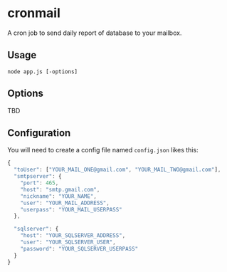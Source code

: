 # cronmail

A cron job to send daily report of database to your mailbox.

## Usage

    node app.js [-options]
    
## Options

TBD

## Configuration

You will need to create a config file named `config.json` likes this:
````javascript
{
  "toUser": ["YOUR_MAIL_ONE@gmail.com", "YOUR_MAIL_TWO@gmail.com"],
  "smtpserver": {
    "port": 465,
    "host": "smtp.gmail.com",
    "nickname": "YOUR_NAME",
    "user": "YOUR_MAIL_ADDRESS",
    "userpass": "YOUR_MAIL_USERPASS"
  },

  "sqlserver": {
    "host": "YOUR_SQLSERVER_ADDRESS",
    "user": "YOUR_SQLSERVER_USER",
    "password": "YOUR_SQLSERVER_USERPASS"
  }
}
````
